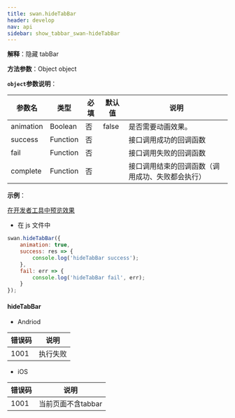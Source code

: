 ```yaml
---
title: swan.hideTabBar
header: develop
nav: api
sidebar: show_tabbar_swan-hideTabBar
---
```

 
**解释**：隐藏 tabBar

**方法参数**：Object object

**`object`参数说明**：

|参数名 |类型  |必填 | 默认值 |说明|
|---- | ---- | ---- | ----|----|
|animation | Boolean | 否 | false | 是否需要动画效果。|
|success| Function |   否 | | 接口调用成功的回调函数|
|fail   | Function  |  否  | |接口调用失败的回调函数|
|complete  |  Function  |  否 | |  接口调用结束的回调函数（调用成功、失败都会执行）|


**示例**：

<a href="swanide://fragment/c6924169544d35cf75f404fdb41e88801569469634696" title="在开发者工具中预览效果" target="_self">在开发者工具中预览效果</a>

* 在 js 文件中

```js
swan.hideTabBar({
    animation: true,
    success: res => {
        console.log('hideTabBar success');
    },
    fail: err => {
        console.log('hideTabBar fail', err);
    }
});
```

#### hideTabBar

* Andriod

|错误码|说明|
|--|--|
|1001|执行失败   |

* iOS

|错误码|说明|
|--|--|
|1001|当前页面不含tabbar  |

